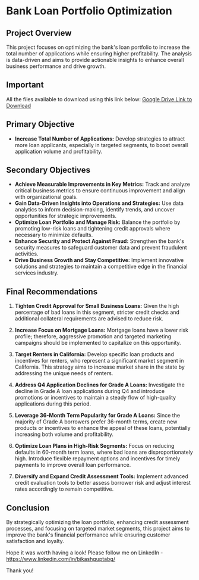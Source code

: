 # Bank Loan Portfolio Optimization

## Project Overview

This project focuses on optimizing the bank's loan portfolio to increase the total number of applications while ensuring higher profitability. The analysis is data-driven and aims to provide actionable insights to enhance overall business performance and drive growth.

## Important 
All the files available to download using this link below:
[Google Drive Link to Download](https://drive.google.com/drive/folders/1C_5AsbD-Lf5ogyo7vaHdiXE-sYpwNqRy?usp=sharing)


## Primary Objective

- **Increase Total Number of Applications:** Develop strategies to attract more loan applicants, especially in targeted segments, to boost overall application volume and profitability.

## Secondary Objectives

- **Achieve Measurable Improvements in Key Metrics:** Track and analyze critical business metrics to ensure continuous improvement and align with organizational goals.
- **Gain Data-Driven Insights into Operations and Strategies:** Use data analytics to inform decision-making, identify trends, and uncover opportunities for strategic improvements.
- **Optimize Loan Portfolio and Manage Risk:** Balance the portfolio by promoting low-risk loans and tightening credit approvals where necessary to minimize defaults.
- **Enhance Security and Protect Against Fraud:** Strengthen the bank's security measures to safeguard customer data and prevent fraudulent activities.
- **Drive Business Growth and Stay Competitive:** Implement innovative solutions and strategies to maintain a competitive edge in the financial services industry.

## Final Recommendations

1. **Tighten Credit Approval for Small Business Loans:** Given the high percentage of bad loans in this segment, stricter credit checks and additional collateral requirements are advised to reduce risk.
  
2. **Increase Focus on Mortgage Loans:** Mortgage loans have a lower risk profile; therefore, aggressive promotion and targeted marketing campaigns should be implemented to capitalize on this opportunity.

3. **Target Renters in California:** Develop specific loan products and incentives for renters, who represent a significant market segment in California. This strategy aims to increase market share in the state by addressing the unique needs of renters.

4. **Address Q4 Application Declines for Grade A Loans:** Investigate the decline in Grade A loan applications during Q4 and introduce promotions or incentives to maintain a steady flow of high-quality applications during this period.

5. **Leverage 36-Month Term Popularity for Grade A Loans:** Since the majority of Grade A borrowers prefer 36-month terms, create new products or incentives to enhance the appeal of these loans, potentially increasing both volume and profitability.

6. **Optimize Loan Plans in High-Risk Segments:** Focus on reducing defaults in 60-month term loans, where bad loans are disproportionately high. Introduce flexible repayment options and incentives for timely payments to improve overall loan performance.

7. **Diversify and Expand Credit Assessment Tools:** Implement advanced credit evaluation tools to better assess borrower risk and adjust interest rates accordingly to remain competitive.

## Conclusion

By strategically optimizing the loan portfolio, enhancing credit assessment processes, and focusing on targeted market segments, this project aims to improve the bank's financial performance while ensuring customer satisfaction and loyalty.


Hope it was worth having a look! Please follow me on LinkedIn - https://www.linkedin.com/in/bikashguptabg/

Thank you!
